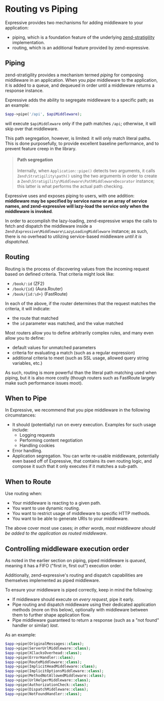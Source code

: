# Routing vs Piping

Expressive provides two mechanisms for adding middleware to your
application:

- piping, which is a foundation feature of the underlying
  [zend-stratigility](https://docs.zendframework.com/zend-stratigility/)
  implementation.
- routing, which is an additional feature provided by zend-expressive.

## Piping

zend-stratigility provides a mechanism termed *piping* for composing middleware
in an application. When you *pipe* middleware to the application, it is added to
a queue, and dequeued in order until a middleware returns a response instance.

Expressive adds the ability to segregate middleware to a specific path; as an
example:

```php
$app->pipe('/api', $apiMiddleware);
```

will execute `$apiMiddleware` only if the path matches `/api`; otherwise, it
will skip over that middleware.

This path segregation, however, is limited: it will only match literal paths.
This is done purposefully, to provide excellent baseline performance, and to
prevent feature creep in the library.

> #### Path segregation
>
> Internally, when `Application::pipe()` detects two arguments, it calls
> `Zend\Stratigility\path()` using the two arguments in order to create a
> `Zend\Stratigility\Middleware\PathMiddlewareDecorator` instance; this latter is
> what performs the actual path checking.

Expressive uses and exposes piping to users, with one addition: **middleware may
be specified by service name or an array of service names, and zend-expressive
will lazy-load the service only when the middleware is invoked**.

In order to accomplish the lazy-loading, zend-expressive wraps the calls to
fetch and dispatch the middleware inside a
`Zend\Expressive\Middleware\LazyLoadingMiddleware` instance; as such, there is
no overhead to utilizing service-based middleware _until it is dispatched_.

## Routing

Routing is the process of discovering values from the incoming request based on
defined criteria. That criteria might look like:

- `/book/:id` (ZF2)
- `/book/{id}` (Aura.Router)
- `/book/{id:\d+}` (FastRoute)

In each of the above, if the router determines that the request matches the
criteria, it will indicate:

- the route that matched
- the `id` parameter was matched, and the value matched

Most routers allow you to define arbitrarily complex rules, and many even allow
you to define:

- default values for unmatched parameters
- criteria for evaluating a match (such as a regular expression)
- additional criteria to meet (such as SSL usage, allowed query string
  variables, etc.)

As such, routing is more powerful than the literal path matching used when
piping, but it is also more costly (though routers such as FastRoute largely
make such performance issues moot).

## When to Pipe

In Expressive, we recommend that you pipe middleware in the following
circumstances:

- It should (potentially) run on every execution. Examples for such usage
  include:
    - Logging requests
    - Performing content negotiation
    - Handling cookies
- Error handling.
- Application segregation. You can write re-usable middleware, potentially even
  based off of Expressive, that contains its own routing logic, and compose it
  such that it only executes if it matches a sub-path.

## When to Route

Use routing when:

- Your middleware is reacting to a given path.
- You want to use dynamic routing.
- You want to restrict usage of middleware to specific HTTP methods.
- You want to be able to generate URIs to your middleware.

The above cover most use cases; *in other words, most middleware should be added
to the application as routed middleware*.

## Controlling middleware execution order

As noted in the earlier section on piping, piped middleware is *queued*, meaning
it has a FIFO ("first in, first out") execution order.

Additionally, zend-expressive's routing and dispatch capabilities are themselves
implemented as piped middleware.

To ensure your middleware is piped correctly, keep in mind the following:

- If middleware should execute on _every request_, pipe it early.
- Pipe routing and dispatch middleware using their dedicated application methods
  (more on this below), optionally with middleware between them to further shape
  application flow.
- Pipe middleware guaranteed to return a response (such as a "not found" handler
  or similar) _last_.

As an example:

```php
$app->pipe(OriginalMessages::class);
$app->pipe(ServerUrlMiddleware::class);
$app->pipe(XClacksOverhead::class);
$app->pipe(ErrorHandler::class);
$app->pipe(RouteMiddleware::class);
$app->pipe(ImplicitHeadMiddleware::class);
$app->pipe(ImplicitOptionsMiddleware::class);
$app->pipe(MethodNotAllowedMiddleware::class);
$app->pipe(UrlHelperMiddleware::class);
$app->pipe(AuthorizationCheck::class);
$app->pipe(DispatchMiddleware::class);
$app->pipe(NotFoundHandler::class);
```
